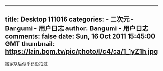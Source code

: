 
---
title: Desktop 111016
categories: 
    - 二次元
    - Bangumi - 用户日志
author: Bangumi - 用户日志
comments: false
date: Sun, 16 Oct 2011 15:45:00 GMT
thumbnail: https://lain.bgm.tv/pic/photo/l/c4/ca/1_1yZ1h.jpg
---

<div>   
搬家以后似乎还没拍过<br>
<br>
<img src="https://lain.bgm.tv/pic/photo/l/c4/ca/1_1yZ1h.jpg" class="code" alt referrerpolicy="no-referrer"><br>
<br>
<img src="https://lain.bgm.tv/pic/photo/l/c4/ca/1_gDcVp.jpg" class="code" alt referrerpolicy="no-referrer"><br>
<br>
<img src="https://lain.bgm.tv/pic/photo/l/c4/ca/1_Zz3Wj.jpg" class="code" alt referrerpolicy="no-referrer"><br>
<br>
<img src="https://lain.bgm.tv/pic/photo/l/c4/ca/1_1m7DT.jpg" class="code" alt referrerpolicy="no-referrer"><br>
<img src="https://lain.bgm.tv/pic/photo/l/c4/ca/1_BPUU2.jpg" class="code" alt referrerpolicy="no-referrer"><img src="https://lain.bgm.tv/pic/photo/l/c4/ca/1_71C33.jpg" class="code" alt referrerpolicy="no-referrer">   
</div>
            